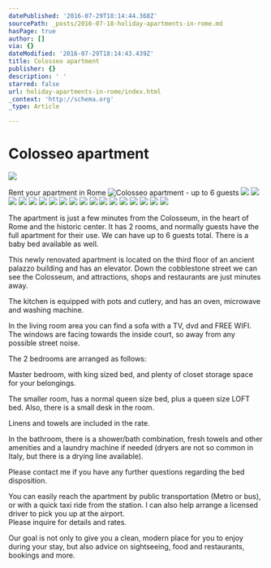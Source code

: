 ```yaml
---
datePublished: '2016-07-29T18:14:44.368Z'
sourcePath: _posts/2016-07-18-holiday-apartments-in-rome.md
hasPage: true
author: []
via: {}
dateModified: '2016-07-29T18:14:43.439Z'
title: Colosseo apartment
publisher: {}
description: ' '
starred: false
url: holiday-apartments-in-rome/index.html
_context: 'http://schema.org'
_type: Article

---
```

# Colosseo apartment
![ ](https://the-grid-user-content.s3-us-west-2.amazonaws.com/692c7622-3d48-454f-a03e-f8ee91c39a59.jpg)

Rent your apartment in Rome
![Colosseo apartment - up to 6 guests](https://the-grid-user-content.s3-us-west-2.amazonaws.com/773f92e5-adcf-4d84-a177-efb4cd4507a5.jpg)
![](https://the-grid-user-content.s3-us-west-2.amazonaws.com/f9cefb15-b8cc-4d44-b886-3af096a4eda7.jpg)
![](https://the-grid-user-content.s3-us-west-2.amazonaws.com/67ca253d-0e84-4e2a-af21-59721f954528.jpg)
![](https://the-grid-user-content.s3-us-west-2.amazonaws.com/0f32a7c1-0774-4d8c-8d7b-6a0d60e92b0c.jpg)
![](https://the-grid-user-content.s3-us-west-2.amazonaws.com/0d6df8fa-a115-4e0d-95da-13ebcd796d83.jpg)
![](https://the-grid-user-content.s3-us-west-2.amazonaws.com/818af4c0-2e09-4090-a5e3-d92acce8d06e.jpg)
![](https://the-grid-user-content.s3-us-west-2.amazonaws.com/f0cf8cd7-71b5-4124-8663-78cd43f5b05f.jpg)
![](https://the-grid-user-content.s3-us-west-2.amazonaws.com/28f2f501-7b98-4e82-b796-dc8fa36fe2ab.jpg)
![](https://the-grid-user-content.s3-us-west-2.amazonaws.com/3d2fcc3d-bad3-46b2-afff-5f2f4060290f.jpg)
![](https://the-grid-user-content.s3-us-west-2.amazonaws.com/c43f7c19-000c-4acf-8763-04ba2e1ad303.jpg)
![](https://the-grid-user-content.s3-us-west-2.amazonaws.com/e8190651-df45-4dd4-b722-0d5382200430.jpg)
![](https://the-grid-user-content.s3-us-west-2.amazonaws.com/13f708fa-8c95-422c-bb68-3ea7fdb2482c.jpg)
![](https://the-grid-user-content.s3-us-west-2.amazonaws.com/cb377304-3400-4774-85d4-6e91fb4d3d0e.jpg)
![](https://the-grid-user-content.s3-us-west-2.amazonaws.com/5de5007f-df84-4e95-8a5f-7329b8ba941a.jpg)
![](https://the-grid-user-content.s3-us-west-2.amazonaws.com/4a8cf1b0-fc95-4c4d-9edb-60265310557b.jpg)
![](https://the-grid-user-content.s3-us-west-2.amazonaws.com/aeeea0c5-5105-43af-8da5-38046ed48b08.jpg)
![](https://the-grid-user-content.s3-us-west-2.amazonaws.com/8b798cb1-b7e7-4d91-89e9-5f1ed8b5989d.jpg)
![](https://the-grid-user-content.s3-us-west-2.amazonaws.com/f41bd407-6bdb-43e2-822b-15919d8454c0.jpg)
![](https://the-grid-user-content.s3-us-west-2.amazonaws.com/a1fe8e7c-414d-4834-9189-77b42a205ba7.jpg)

The apartment is just a few minutes from the Colosseum, in the heart of Rome and the historic center. It has 2 rooms, and normally guests have the full apartment for their use. We can have up to 6 guests total. There is a baby bed available as well.   
  
This newly renovated apartment is located on the third floor of an ancient palazzo building and has an elevator. Down the cobblestone street we can see the Colosseum, and attractions, shops and restaurants are just minutes away.   
  
The kitchen is equipped with pots and cutlery, and has an oven, microwave and washing machine.   
  
In the living room area you can find a sofa with a TV, dvd and FREE WIFI. The windows are facing towards the inside court, so away from any possible street noise.   
  
The 2 bedrooms are arranged as follows:   
  
Master bedroom, with king sized bed, and plenty of closet storage space for your belongings.   
  
The smaller room, has a normal queen size bed, plus a queen size LOFT bed. Also, there is a small desk in the room.   
  
Linens and towels are included in the rate.   
  
In the bathroom, there is a shower/bath combination, fresh towels and other amenities and a laundry machine if needed (dryers are not so common in Italy, but there is a drying line available).   
  
Please contact me if you have any further questions regarding the bed disposition.   
  
You can easily reach the apartment by public transportation (Metro or bus), or with a quick taxi ride from the station. I can also help arrange a licensed driver to pick you up at the airport.   
Please inquire for details and rates.   
  
Our goal is not only to give you a clean, modern place for you to enjoy during your stay, but also advice on sightseeing, food and restaurants, bookings and more.